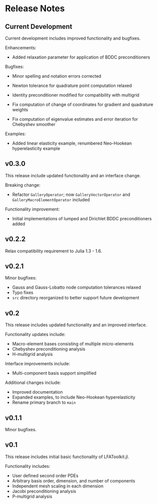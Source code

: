 # Release Notes

## Current Development

Current development includes improved functionality and bugfixes.

Enhancements:

* Added relaxation parameter for application of BDDC preconditioners

Bugfixes:

* Minor spelling and notation errors corrected

* Newton tolerance for quadrature point computation relaxed

* Identity preconditioner modified for compatibility with multigrid

* Fix computation of change of coordinates for gradient and quadrature weights

* Fix computation of eigenvalue estimates and error iteration for Chebyshev smoother

Examples:

* Added linear elasticity example, renumbered Neo-Hookean hyperelasticity example

## v0.3.0

This release include updated functionality and an interface change.

Breaking change:

* Refactor `GalleryOperator`; now `GalleryVectorOperator` and `GalleryMacroElementOperator` included

Functionality improvement:

* Initial implementations of lumped and Dirichlet BDDC preconditioners added

## v0.2.2

Relax compatibility requirement to Julia 1.3 - 1.6.

## v0.2.1

Minor bugfixes:

* Gauss and Gauss-Lobatto node computation tolerances relaxed
* Typo fixes
* `src` directory reorganized to better support future development

## v0.2

This release includes updated functionality and an improved interface.

Functionality updates include:

* Macro-element bases consisting of multiple micro-elements
* Chebyshev preconditioning analysis
* H-multigrid analysis

Interface improvements include:

* Multi-component basis support simplified

Additional changes include:

* Improved documentation
* Expanded examples, to include Neo-Hookean hyperelasticity
* Rename primary branch to `main`

## v0.1.1

Minor bugfixes.

## v0.1

This release includes initial basic functionality of LFAToolkit.jl.

Functionality includes:

* User defined second order PDEs
* Arbitrary basis order, dimension, and number of components
* Independent mesh scaling in each dimension
* Jacobi preconditioning analysis
* P-multigrid analysis
